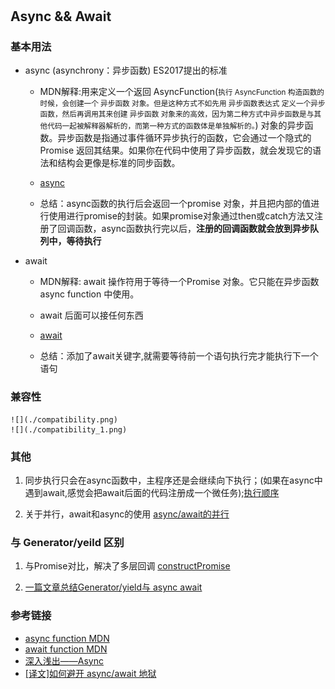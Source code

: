 #  

## Async && Await

### 基本用法

- async (asynchrony：异步函数) ES2017提出的标准

  - MDN解释:用来定义一个返回 AsyncFunction(<small>执行 AsyncFunction 构造函数的时候，会创建一个 异步函数 对象。但是这种方式不如先用 异步函数表达式 定义一个异步函数，然后再调用其来创建 异步函数 对象来的高效，因为第二种方式中异步函数是与其他代码一起被解释器解析的，而第一种方式的函数体是单独解析的。</small>) 对象的异步函数。异步函数是指通过事件循环异步执行的函数，它会通过一个隐式的 Promise 返回其结果。如果你在代码中使用了异步函数，就会发现它的语法和结构会更像是标准的同步函数。

  - [async](./async.html)

  - 总结：async函数的执行后会返回一个promise 对象，并且把内部的值进行使用进行promise的封装。如果promise对象通过then或catch方法又注册了回调函数，async函数执行完以后，**注册的回调函数就会放到异步队列中，等待执行**

- await

  - MDN解释: await  操作符用于等待一个Promise 对象。它只能在异步函数 async function 中使用。

  - await 后面可以接任何东西

  - [await](./await.html)

  - 总结：添加了await关键字,就需要等待前一个语句执行完才能执行下一个语句

### 兼容性

    ![](./compatibility.png)  
    ![](./compatibility_1.png)

### 其他

1. 同步执行只会在async函数中，主程序还是会继续向下执行；(如果在async中遇到await,感觉会把await后面的代码注册成一个微任务);[执行顺序](./runSequence.html)

2. 关于并行，await和async的使用 [async/await的并行](./parallel.html)

### 与 Generator/yeild 区别

1. 与Promise对比，解决了多层回调 [constructPromise](./constructPromise.html)

2. [一篇文章总结Generator/yield与 async await](https://www.jianshu.com/p/c94edc0057fe)

### 参考链接

- [async function MDN](https://developer.mozilla.org/zh-CN/docs/Web/JavaScript/Reference/Statements/async_function)
- [await function MDN](https://developer.mozilla.org/zh-CN/docs/Web/JavaScript/Reference/Operators/await)
- [深入浅出——Async](https://github.com/youzaiyouzai666/blog/blob/master/%E5%9F%BA%E7%A1%80%E7%9F%A5%E8%AF%86%E7%82%B9%E6%B7%B1%E5%85%A5/%E6%B7%B1%E5%85%A5%E2%80%94Async.md)
- [[译文]如何避开 async/await 地狱](https://juejin.im/post/5b9db6925188255c3b7d78cb)